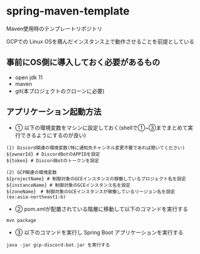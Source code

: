 # spring-maven-template

Maven使用時のテンプレートリポジトリ

GCPでの Linux OSを積んだインスタンス上で動作させることを前提としている

## 事前にOS側に導入しておく必要があるもの

- open jdk 11
- maven
- git(本プロジェクトのクローンに必要)

## アプリケーション起動方法

- ① 以下の環境変数をマシンに設定しておく(shellで①~③までまとめて実行できるようにするのが良い)

~~~
(1) Discord関連の環境変数(特に通知先チャンネル変更不要であれば聞いてください)
${ownerId} # DiscordBotのAPPIDを設定
${token} # DiscordBotのトークンを設定

(2) GCP関連の環境変数
${projectName} # 制御対象のGCEインスタンスの稼働しているプロジェクト名を設定
${instanceName} # 制御対象のGCEインスタンス名を設定
${zoneName}　# 制御対象のGCEインスタンスが稼働しているリージョン名を設定(ex:asia-northeast1-b)
~~~

- ② pom.xmlが配置されている階層に移動して以下のコマンドを実行する

~~~
mvn package
~~~

- ③ 以下のコマンドを実行し Spring Boot アプリケーションを実行する

~~~
java -jar gcp-discord-bot.jar を実行する
~~~